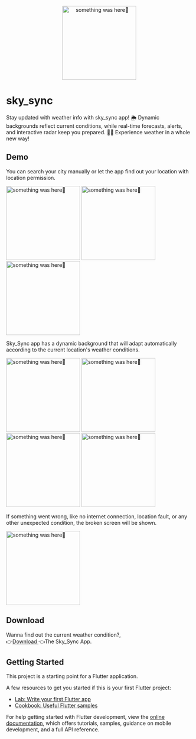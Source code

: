 
<p align="center">
    <img width="200" src="https://github.com/user-attachments/assets/ac576ec0-9de4-4f99-809f-341c9712da60" alt="something was here🤔">
</p>

# sky_sync
Stay updated with weather info with sky_sync app! 🌦️ Dynamic backgrounds reflect current conditions, while real-time forecasts, alerts, and interactive radar keep you prepared. 🌈✨ Experience weather in a whole new way!

## Demo
You can search your city manually or let the app find out your location with location permission.
<p> 
  <img width="200" src="https://github.com/user-attachments/assets/754addb0-8525-4d0c-936f-33962040466b" alt="something was here🤔">
   <img width="200" src="https://github.com/user-attachments/assets/6e36d51e-0610-4995-8373-279a4898caf6" alt="something was here🤔">
   <img width="200" src="https://github.com/user-attachments/assets/c93f2b6b-3e6d-4695-9fb1-fe99e3e03593" alt="something was here🤔">
</p>

Sky_Sync app has a dynamic background that will adapt automatically according to the current location's weather conditions.
<p> 
    
  <img width="200" src="https://github.com/user-attachments/assets/517cc607-0410-46b4-b0ca-7222e5ae615d" alt="something was here🤔">
    <img width="200" src="https://github.com/user-attachments/assets/7808deb4-444e-4321-8554-b383d3fe8138" alt="something was here🤔">
     <img width="200" src="https://github.com/user-attachments/assets/cffe6a60-7aa9-4c6d-9b2e-e3da8c9e5d92" alt="something was here🤔">
    <img width="200" src="https://github.com/user-attachments/assets/4086fb28-57f2-4760-a8e4-b37310e07908" alt="something was here🤔">
</p>

If something went wrong, like no internet connection, location fault, or any other unexpected condition, the broken screen will be shown.

<p>
    
<img width="200" src="https://github.com/user-attachments/assets/5546c486-77fb-4807-b0e7-df80b1df734f" alt="something was here🤔">

</p>

## Download

Wanna find out the current weather condition?,
<br>
👉[Download ](https://drive.google.com/file/d/1Yd2sdDRWbDhIsYNb_hXuh1fhqcaCB3ap/view?usp=sharing)👈The Sky_Sync App.

## Getting Started

This project is a starting point for a Flutter application.

A few resources to get you started if this is your first Flutter project:

- [Lab: Write your first Flutter app](https://docs.flutter.dev/get-started/codelab)
- [Cookbook: Useful Flutter samples](https://docs.flutter.dev/cookbook)

For help getting started with Flutter development, view the
[online documentation](https://docs.flutter.dev/), which offers tutorials,
samples, guidance on mobile development, and a full API reference.

